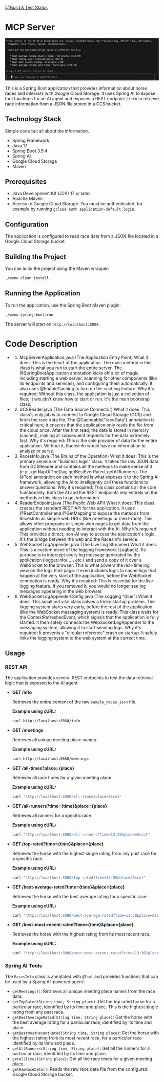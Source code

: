 [![Build & Test Status](https://github.com/TonyKennah/PluckierMCP/actions/workflows/maven.yml/badge.svg)](https://github.com/TonyKennah/PluckierMCP/actions/workflows/maven.yml)



# MCP Server

![Example](gemini.jpg "Gemini using pluckier")

This is a Spring Boot application that provides information about horse races and interacts with Google Cloud Storage. It uses Spring AI to expose tool functions for an AI agent and exposes a REST endpoint `/info` to retrieve race information from a JSON file stored in a GCS bucket.

## Technology Stack

Simple code but all about the information.

*   Spring Framework
*   Java 17
*   Spring Boot 3.5.4
*   Spring AI
*   Google Cloud Storage
*   Maven

## Prerequisites

*   Java Development Kit (JDK) 17 or later.
*   Apache Maven.
*   Access to Google Cloud Storage. You must be authenticated, for example by running `gcloud auth application-default login`.

## Configuration

The application is configured to read race data from a JSON file located in a Google Cloud Storage bucket.

## Building the Project

You can build the project using the Maven wrapper:

```sh
./mvnw clean install
```

## Running the Application

To run the application, use the Spring Boot Maven plugin:

```sh
./mvnw spring-boot:run
```

The server will start on `http://localhost:8080`.


# Code Description
- 1. McpServerApplication.java (The Application Entry Point)
What it does: This is the heart of the application. The main method in this class is what you run to start the entire server. The @SpringBootApplication annotation kicks off a lot of magic, including starting a web server, scanning for other components (like its endpoints and services), and configuring them automatically. It also uses @EnableCaching to turn on the caching feature.
Why it's required: Without this class, the application is just a collection of files; it wouldn't know how to start or run. It's the main bootstrap class.
- 2. GCSReader.java (The Data Source Connector)
What it does: This class's only job is to connect to Google Cloud Storage (GCS) and fetch the race data file. The @Cacheable("raceData") annotation is critical here; it ensures that the application only reads the file from the cloud once. After the first read, the data is stored in memory (cached), making all subsequent requests for the data extremely fast.
Why it's required: This is the sole provider of data for the entire application. Without it, RacesInfo would have no information to analyze or serve.
- 3. RacesInfo.java (The Brains of the Operation)
What it does: This is the primary service or "business logic" class. It takes the raw JSON data from GCSReader and contains all the methods to make sense of it (e.g., getNapOfTheDay, getBestEverRated, getAllRunners). The @Tool annotation on each method is what exposes it to the Spring AI framework, allowing the AI to intelligently call these functions to answer questions.
Why it's required: This class contains all the core functionality. Both the AI and the REST endpoints rely entirely on the methods in this class to get information.
- 4. ReaderEndpoint.java (The Public Web API)
What it does: This class creates the standard REST API for the application. It uses @RestController and @GetMapping to expose the methods from RacesInfo as simple web URLs (like /meetings or /next-race). This allows other programs or simple web pages to get data from the application without needing to interact with the AI.
Why it's required: This provides a direct, non-AI way to access the application's logic. It's the bridge between the web and the RacesInfo service.
- 5. WebSocketLogAppender.java (The Live Log Streamer)
What it does: This is a custom piece of the logging framework (Logback). Its purpose is to intercept every log message generated by the application (logger.info(...), etc.) and send a copy of it over a WebSocket to the browser. This is what powers the real-time log view on the logs.html page. It even includes logic to cache logs that happen at the very start of the application, before the WebSocket connection is ready.
Why it's required: This is essential for the live logging feature. If you removed it, you would no longer see log messages appearing in the web browser.
- 6. WebSocketLogAppenderConfig.java (The Logging "Glue")
What it does: This small but vital class solves a tricky startup problem. The logging system starts very early, before the rest of the application (like the WebSocket messaging system) is ready. This class waits for the ContextRefreshedEvent, which signals that the application is fully started. It then safely connects the WebSocketLogAppender to the messaging system, allowing it to start sending logs.
Why it's required: It prevents a "circular reference" crash on startup. It safely links the logging system to the web system at the correct time.

## Usage

### REST API

The application provides several REST endpoints to test the data retrieval logic that is exposed to the AI agent.

*   **GET /info**

    Retrieves the entire content of the raw `sample_races.json` file.

    **Example using cURL:**
    ```sh
    curl http://localhost:8080/info
    ```

*   **GET /meetings**

    Retrieves all unique meeting place names.

    **Example using cURL:**
    ```sh
    curl http://localhost:8080/meetings
    ```

*   **GET /all-times?place={place}**

    Retrieves all race times for a given meeting place.

    **Example using cURL:**
    ```sh
    curl "http://localhost:8080/all-times?place=Ascot"
    ```

*   **GET /all-runners?time={time}&place={place}**

    Retrieves all runners for a specific race.

    **Example using cURL:**
    ```sh
    curl "http://localhost:8080/all-runners?time=13:30&place=Ascot"
    ```

*   **GET /top-rated?time={time}&place={place}**

    Retrieves the horse with the highest single rating from any past race for a specific race.

    **Example using cURL:**
    ```sh
    curl "http://localhost:8080/top-rated?time=14:05&place=Ascot"
    ```

*   **GET /best-average-rated?time={time}&place={place}**

    Retrieves the horse with the best average rating for a specific race.

    **Example using cURL:**
    ```sh
    curl "http://localhost:8080/best-average-rated?time=13:30&place=Ascot"
    ```

*   **GET /best-most-recent-rated?time={time}&place={place}**

    Retrieves the horse with the highest rating from its most recent race.

    **Example using cURL:**
    ```sh
    curl "http://localhost:8080/best-most-recent-rated?time=13:30&place=Ascot"
    ```

### Spring AI Tools

The `RacesInfo` class is annotated with `@Tool` and provides functions that can be used by a Spring AI-powered agent:
*   `getMeetings()`: Retrieves all unique meeting place names from the race data.
*   `getTopRated(String time, String place)`: Get the top rated horse for a particular race, identified by its time and place. This is the highest single rating from any past race.
*   `getBestAverageRated(String time, String place)`: Get the horse with the best average rating for a particular race, identified by its time and place.
*   `getBestMostRecentRated(String time, String place)`: Get the horse with the highest rating from its most recent race, for a particular race identified by its time and place.
*   `getAllRunners(String time, String place)`: Get all the runners for a particular race, identified by its time and place.
*   `getAllTimes(String place)`: Get all the race times for a given meeting place.
*   `getRawRaceData()`: Reads the raw race data file from the configured Google Cloud Storage bucket.
